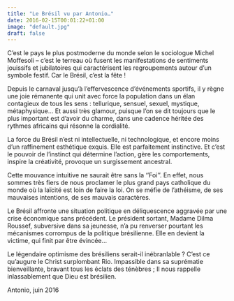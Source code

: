 ```yaml
---
title: "Le Brésil vu par Antonio…"
date: 2016-02-15T00:01:22+01:00
image: "default.jpg"
draft: false
---
```


C’est le pays le plus postmoderne du monde selon le sociologue Michel Moffesoli – c’est le terreau où fusent les manifestations de sentiments jouissifs et jubilatoires qui caractérisent les regroupements autour d’un symbole festif. Car le Brésil, c’est la fête !

Depuis le carnaval jusqu’à l’effervescence d’événements sportifs, il y règne une joie rémanente qui unit avec force la population dans un élan contagieux de tous les sens : tellurique, sensuel, sexuel, mystique, métaphysique… Et aussi très glamour, puisque l’on se dit toujours que le plus important est d’avoir du charme, dans une cadence héritée des rythmes africains qui résonne la cordialité.

La force du Brésil n’est ni intellectuelle, ni technologique, et encore moins d’un raffinement esthétique exquis. Elle est parfaitement instinctive. Et c’est le pouvoir de l’instinct qui détermine l’action, gère les comportements, inspire la créativité, provoque un surgissement ancestral.

Cette mouvance intuitive ne saurait être sans la ‘’Foi’’. En effet, nous sommes très fiers de nous proclamer le plus grand pays catholique du monde où la laïcité est loin de faire la loi. On se méfie de l’athéisme, de ses mauvaises intentions, de ses mauvais caractères.

Le Brésil affronte une situation politique en déliquescence aggravée par une crise économique sans précédent. Le président sortant, Madame Dilma Roussef, subversive dans sa jeunesse, n’a pu renverser pourtant les mécanismes corrompus de la politique brésilienne. Elle en devient la victime, qui finit par être évincée…

Le légendaire optimisme des brésiliens serait-il inébranlable ? C’est ce qu’augure le Christ surplombant Rio. Impassible dans sa suprématie bienveillante, bravant tous les éclats des ténèbres ; Il nous rappelle inlassablement que Dieu est brésilien.

Antonio, juin 2016
